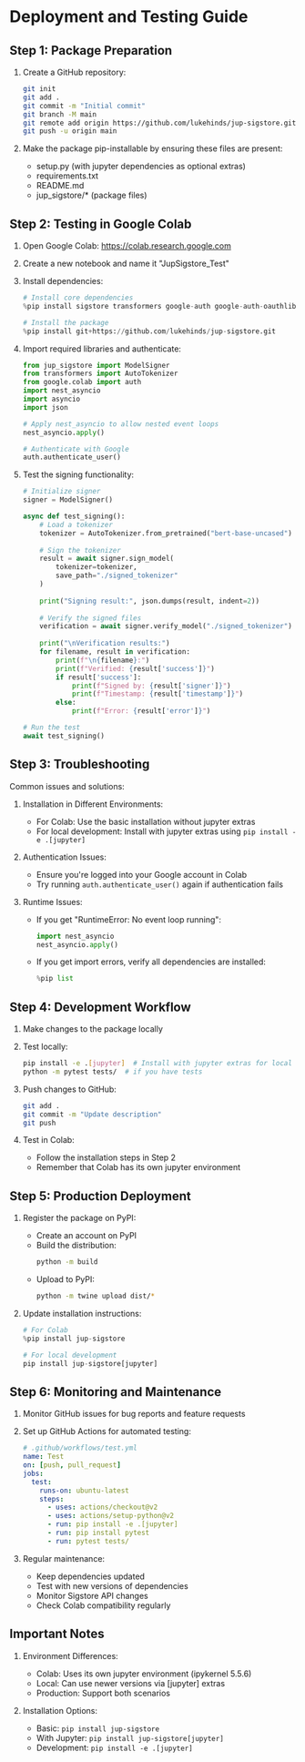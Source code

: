 # Deployment and Testing Guide

## Step 1: Package Preparation

1. Create a GitHub repository:
   ```bash
   git init
   git add .
   git commit -m "Initial commit"
   git branch -M main
   git remote add origin https://github.com/lukehinds/jup-sigstore.git
   git push -u origin main
   ```

2. Make the package pip-installable by ensuring these files are present:
   - setup.py (with jupyter dependencies as optional extras)
   - requirements.txt
   - README.md
   - jup_sigstore/* (package files)

## Step 2: Testing in Google Colab

1. Open Google Colab: https://colab.research.google.com

2. Create a new notebook and name it "JupSigstore_Test"

3. Install dependencies:
   ```python
   # Install core dependencies
   %pip install sigstore transformers google-auth google-auth-oauthlib nest-asyncio

   # Install the package
   %pip install git+https://github.com/lukehinds/jup-sigstore.git
   ```

4. Import required libraries and authenticate:
   ```python
   from jup_sigstore import ModelSigner
   from transformers import AutoTokenizer
   from google.colab import auth
   import nest_asyncio
   import asyncio
   import json

   # Apply nest_asyncio to allow nested event loops
   nest_asyncio.apply()

   # Authenticate with Google
   auth.authenticate_user()
   ```

5. Test the signing functionality:
   ```python
   # Initialize signer
   signer = ModelSigner()

   async def test_signing():
       # Load a tokenizer
       tokenizer = AutoTokenizer.from_pretrained("bert-base-uncased")
       
       # Sign the tokenizer
       result = await signer.sign_model(
           tokenizer=tokenizer,
           save_path="./signed_tokenizer"
       )
       
       print("Signing result:", json.dumps(result, indent=2))
       
       # Verify the signed files
       verification = await signer.verify_model("./signed_tokenizer")
       
       print("\nVerification results:")
       for filename, result in verification:
           print(f"\n{filename}:")
           print(f"Verified: {result['success']}")
           if result['success']:
               print(f"Signed by: {result['signer']}")
               print(f"Timestamp: {result['timestamp']}")
           else:
               print(f"Error: {result['error']}")

   # Run the test
   await test_signing()
   ```

## Step 3: Troubleshooting

Common issues and solutions:

1. Installation in Different Environments:
   - For Colab: Use the basic installation without jupyter extras
   - For local development: Install with jupyter extras using `pip install -e .[jupyter]`

2. Authentication Issues:
   - Ensure you're logged into your Google account in Colab
   - Try running `auth.authenticate_user()` again if authentication fails

3. Runtime Issues:
   - If you get "RuntimeError: No event loop running":
     ```python
     import nest_asyncio
     nest_asyncio.apply()
     ```
   - If you get import errors, verify all dependencies are installed:
     ```python
     %pip list
     ```

## Step 4: Development Workflow

1. Make changes to the package locally

2. Test locally:
   ```bash
   pip install -e .[jupyter]  # Install with jupyter extras for local development
   python -m pytest tests/  # if you have tests
   ```

3. Push changes to GitHub:
   ```bash
   git add .
   git commit -m "Update description"
   git push
   ```

4. Test in Colab:
   - Follow the installation steps in Step 2
   - Remember that Colab has its own jupyter environment

## Step 5: Production Deployment

1. Register the package on PyPI:
   - Create an account on PyPI
   - Build the distribution:
     ```bash
     python -m build
     ```
   - Upload to PyPI:
     ```bash
     python -m twine upload dist/*
     ```

2. Update installation instructions:
   ```python
   # For Colab
   %pip install jup-sigstore

   # For local development
   pip install jup-sigstore[jupyter]
   ```

## Step 6: Monitoring and Maintenance

1. Monitor GitHub issues for bug reports and feature requests

2. Set up GitHub Actions for automated testing:
   ```yaml
   # .github/workflows/test.yml
   name: Test
   on: [push, pull_request]
   jobs:
     test:
       runs-on: ubuntu-latest
       steps:
         - uses: actions/checkout@v2
         - uses: actions/setup-python@v2
         - run: pip install -e .[jupyter]
         - run: pip install pytest
         - run: pytest tests/
   ```

3. Regular maintenance:
   - Keep dependencies updated
   - Test with new versions of dependencies
   - Monitor Sigstore API changes
   - Check Colab compatibility regularly

## Important Notes

1. Environment Differences:
   - Colab: Uses its own jupyter environment (ipykernel 5.5.6)
   - Local: Can use newer versions via [jupyter] extras
   - Production: Support both scenarios

2. Installation Options:
   - Basic: `pip install jup-sigstore`
   - With Jupyter: `pip install jup-sigstore[jupyter]`
   - Development: `pip install -e .[jupyter]`
